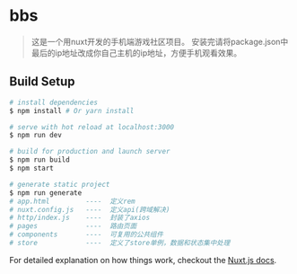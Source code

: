 # bbs
> 这是一个用nuxt开发的手机端游戏社区项目。
> 安装完请将package.json中最后的ip地址改成你自己主机的ip地址，方便手机观看效果。
## Build Setup

``` bash
# install dependencies
$ npm install # Or yarn install

# serve with hot reload at localhost:3000
$ npm run dev

# build for production and launch server
$ npm run build
$ npm start

# generate static project
$ npm run generate
# app.html         ----  定义rem
# nuxt.config.js   ----  定义api(跨域解决)
# http/index.js    ----  封装了axios
# pages            ----  路由页面
# components       ----  可复用的公共组件
# store            ----  定义了store单例，数据和状态集中处理
```

For detailed explanation on how things work, checkout the [Nuxt.js docs](https://github.com/nuxt/nuxt.js).


